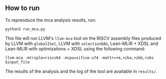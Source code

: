 ## How to run

To repreoduce the mca analysis results, run: 
```
python3 run_mca.py 
```

This file will run LLVM's `llvm-mca` tool on the RISCV assembly files produced by LLVM with `globalISel`, LLVM with `selectionDAG`, Lean-MLIR + XDSL and Lean-MLIR with optimizations + XDSL using the following command: 
```
llvm-mca -mtriple=riscv64 -mcpu=sifive-u74 -mattr=+m,+zba,+zbb,+zbs $input_file
```

The results of the analysis and the log of the tool are available in `results/`.
